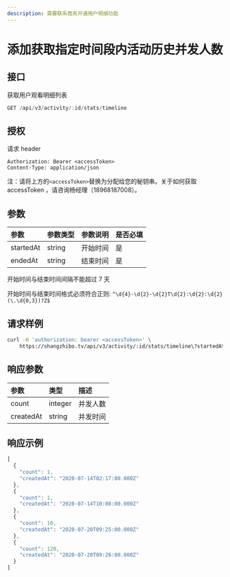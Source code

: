 ```yaml
---
description: 需要联系商务开通用户明细功能
---
```


# 添加获取指定时间段内活动历史并发人数

## 接口

获取用户观看明细列表

```javascript
GET /api/v3/activity/:id/stats/timeline
```

## 授权

请求 header

```http
Authorization: Bearer <accessToken>
Content-Type: application/json
```

注：请将上方的`<accessToken>`替换为分配给您的秘钥串。关于如何获取 accessToken ，请咨询杨经理（18968187008）。

## 参数

| 参数 | 参数类型 | 参数说明 | 是否必填 |
| :--- | :--- | :--- | :--- |
| startedAt | string | 开始时间 | 是 |
| endedAt | string | 结束时间 | 是 |


开始时间与结束时间间隔不能超过 7 天

开始时间与结束时间格式必须符合正则: `^\d{4}-\d{2}-\d{2}T\d{2}:\d{2}:\d{2}(\.\d{0,3})?Z$`

## 请求样例

```bash
curl -H 'authorization: bearer <accessToken>' \
	https://shangzhibo.tv/api/v3/activity/:id/stats/timeline\?startedAt=2020-07-13T10:27:00Z\&endedAt=2020-07-20T10:27:00Z
```

## 响应参数

| 参数 | 类型 | 描述 |
| :--- | :--- | :--- |
| count | integer | 并发人数 |
| createdAt | string | 并发时间 |

## 响应示例

```javascript
[
  {
    "count": 1,
    "createdAt": "2020-07-14T02:17:00.000Z"
  },
  {
    "count": 1,
    "createdAt": "2020-07-14T10:08:00.000Z"
  },
  {
    "count": 10,
    "createdAt": "2020-07-20T09:25:00.000Z"
  },
  {
    "count": 120,
    "createdAt": "2020-07-20T09:26:00.000Z"
  }
]
```

